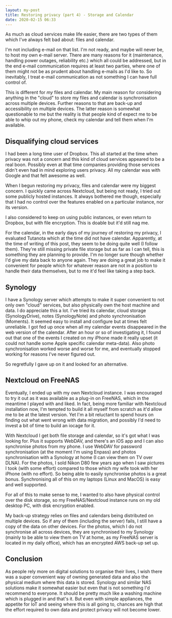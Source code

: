 ```yaml
---
layout: my-post
title: Restoring privacy (part 4) - Storage and Calendar
date: 2020-02-15 06:33
---
```


As much as cloud services make life easier, there are two types of them which
I've always felt bad about:  files and calendar.

I'm not including e-mail on that list.  I'm not ready, and maybe will never be,
to host my own e-mail server.  There are many reasons for it (maintenance,
handling power outages, reliability etc.) which all could be addressed, but in
the end e-mail communication requires at least two parties, where one of them
might not be as prudent about handling e-mails as I'd like to.  So inevitably, I
treat e-mail communication as not something I can have full control of.

This is different for _my_ files and calendar.  My main reason for considering
anything in the "cloud" to store my files and calendar is synchronisation across
multiple devices.  Further reasons to that are back-up and accessibility on
multiple devices.  The latter reason is somewhat questionable to me but the
reality is that people kind of expect me to be able to whip out my phone, check
my calendar and tell them when I'm available.

## Disqualifying cloud services

I had been a long time user of Dropbox.  This all started at the time when
privacy was not a concern and this kind of cloud services appeared to be a real
boon.  Possibly even at that time companies providing those services didn't even
had in mind exploring users privacy.  All my calendar was with Google and that
felt awesome as well.

When I begun restoring my privacy, files and calendar were my biggest
concern.  I quickly came across Nextcloud, but being not ready, I tried out some
publicly hosted instances.  It always bothered me though, especially that I had
no control over the features enabled on a particular instance, nor its version.

I also considered to keep on using public instances, or even return to Dropbox,
but with file encryption.  This is doable but it'd still nag me.

For the calendar, in the early days of my journey of restoring my privacy, I
evaluated Tutanota which at the time did not have calendar.  Apparently, at the
time of writing of this post, they seem to be doing quite well (I follow them).
They're still missing private file storage but as far as I can tell, this is
something they are planning to provide.  I'm no longer sure though whether I'd
give my data back to anyone again.  They are doing a great job to make it
convenient for people which for whatever reason are not in a position to handle
their data themselves, but to me it'd feel like taking a step back.

## Synology

I have a Synology server which attempts to make it super convenient to not only
own "cloud" services, but also physically own the host machine and data.  I do
appreciate this a lot.  I've tried its calendar, cloud storage (SynologyDrive),
notes (SynologyNote) and photo synchronisation (Moments).  It seemed easy to
install and configure but at times felt unreliable.  I got fed up once when all
my calendar events disappeared in the web version of the calendar.  After an
hour or so of investigating it, I found out that one of the events I created on
my iPhone made it really upset (it could not handle some Apple specific calendar
meta-data).  Also photo synchronisation worked worse and worse for me, and
eventually stopped working for reasons I've never figured out.

So regretfully I gave up on it and looked for an alternative.

## Nextcloud on FreeNAS

Eventually, I ended up with my own Nextcloud instance.  I was encouraged to try
it out as it was available as a plug-in on FreeNAS, which in the meantime I
played with and liked.  In fact, being more familiar with Nextcloud installation
now, I'm tempted to build it all myself from scratch as it'd allow me to be at
the latest version.  Yet I'm a bit reluctant to spend hours on finding out what
went wrong with data migration, and possibly I'd need to invest a bit of time to
build an iocage for it.

With Nextcloud I get both file storage and calendar, so it's got what I was
looking for.  Plus it supports WebDAV, and there's an iOS app and I can also
synchronise photos from my phone.  I use WebDAV for password synchronisation (at
the moment I'm using Enpass) and photos synchronisation with a Synology at home
(I can view them on TV over DLNA).  For the photos, I sold Nikon D80 few years
ago when I saw pictures I took (with some effort) compared to those which my
wife took with her iPhone (with no effort).  So being able to easily synchronise
photos is a great bonus.  Synchronising all of this on my laptops (Linux and
MacOS) is easy and well supported.

For all of this to make sense to me, I wanted to also have physical control over
the disk storage, so my FreeNAS/Nextcloud instance runs on my old desktop PC,
with disk encryption enabled.

My back-up strategy relies on files and calendars being distributed on multiple
devices.  So if any of them (including the server) fails, I still have a copy of
the data on other devices.  For the photos, which I do not synchronise all across
devices, they are synchronised to my Synology (mainly to be able to
view them on TV at home, as my FreeNAS server is located in my daily office),
which has an encrypted AWS back-up set up.

## Conclusion

As people rely more on digital solutions to organise their lives, I wish there
was a super convenient way of owning generated data and also the physical medium
where this data is stored.  Synology and similar NAS solutions make it somewhat
easier but even that is not something I'd recommend to everyone.  It should be
pretty much like a washing machine which is plugged in and that's it.  But even
with simple appliances, the appetite for IoT and seeing where this is all going
to, chances are high that the effort required to own data and protect privacy
will not become lower.
